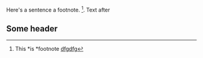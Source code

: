 Here's a sentence a footnote. [^2]. Text after

[^2]: This *is *footnote [dfgdfg](google.com)

## Some header
